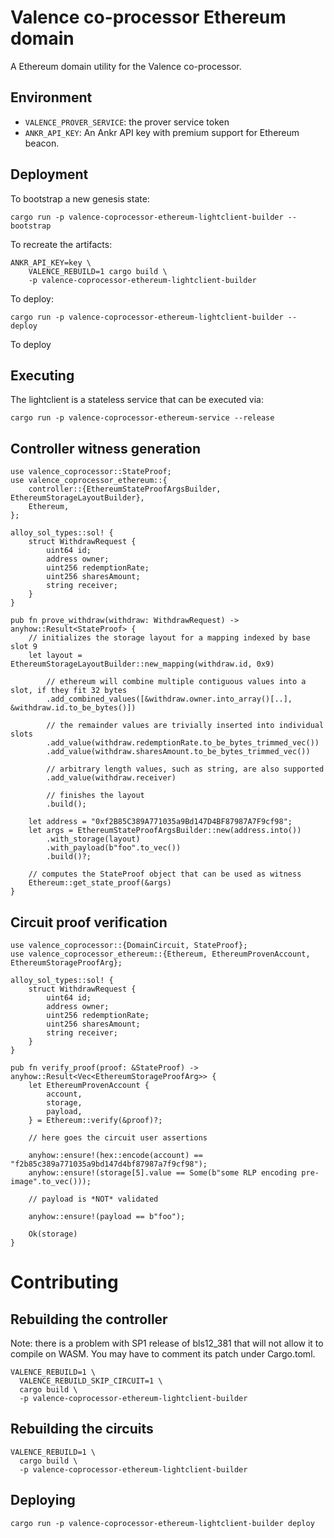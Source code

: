 # Valence co-processor Ethereum domain

A Ethereum domain utility for the Valence co-processor.

## Environment

- `VALENCE_PROVER_SERVICE`: the prover service token
- `ANKR_API_KEY`: An Ankr API key with premium support for Ethereum beacon.

## Deployment

To bootstrap a new genesis state:

```shell
cargo run -p valence-coprocessor-ethereum-lightclient-builder -- bootstrap
```

To recreate the artifacts:

```shell
ANKR_API_KEY=key \
    VALENCE_REBUILD=1 cargo build \
    -p valence-coprocessor-ethereum-lightclient-builder
```

To deploy:

```shell
cargo run -p valence-coprocessor-ethereum-lightclient-builder -- deploy
```

To deploy

## Executing

The lightclient is a stateless service that can be executed via:

```shell
cargo run -p valence-coprocessor-ethereum-service --release
```

## Controller witness generation

```rust,ignore
use valence_coprocessor::StateProof;
use valence_coprocessor_ethereum::{
    controller::{EthereumStateProofArgsBuilder, EthereumStorageLayoutBuilder},
    Ethereum,
};

alloy_sol_types::sol! {
    struct WithdrawRequest {
        uint64 id;
        address owner;
        uint256 redemptionRate;
        uint256 sharesAmount;
        string receiver;
    }
}

pub fn prove_withdraw(withdraw: WithdrawRequest) -> anyhow::Result<StateProof> {
    // initializes the storage layout for a mapping indexed by base slot 9
    let layout = EthereumStorageLayoutBuilder::new_mapping(withdraw.id, 0x9)

        // ethereum will combine multiple contiguous values into a slot, if they fit 32 bytes
        .add_combined_values([&withdraw.owner.into_array()[..], &withdraw.id.to_be_bytes()])

        // the remainder values are trivially inserted into individual slots
        .add_value(withdraw.redemptionRate.to_be_bytes_trimmed_vec())
        .add_value(withdraw.sharesAmount.to_be_bytes_trimmed_vec())

        // arbitrary length values, such as string, are also supported
        .add_value(withdraw.receiver)

        // finishes the layout
        .build();

    let address = "0xf2B85C389A771035a9Bd147D4BF87987A7F9cf98";
    let args = EthereumStateProofArgsBuilder::new(address.into())
        .with_storage(layout)
        .with_payload(b"foo".to_vec())
        .build()?;

    // computes the StateProof object that can be used as witness
    Ethereum::get_state_proof(&args)
}
```

## Circuit proof verification


```rust,ignore
use valence_coprocessor::{DomainCircuit, StateProof};
use valence_coprocessor_ethereum::{Ethereum, EthereumProvenAccount, EthereumStorageProofArg};

alloy_sol_types::sol! {
    struct WithdrawRequest {
        uint64 id;
        address owner;
        uint256 redemptionRate;
        uint256 sharesAmount;
        string receiver;
    }
}

pub fn verify_proof(proof: &StateProof) -> anyhow::Result<Vec<EthereumStorageProofArg>> {
    let EthereumProvenAccount {
        account,
        storage,
        payload,
    } = Ethereum::verify(&proof)?;

    // here goes the circuit user assertions

    anyhow::ensure!(hex::encode(account) == "f2b85c389a771035a9bd147d4bf87987a7f9cf98");
    anyhow::ensure!(storage[5].value == Some(b"some RLP encoding pre-image".to_vec()));

    // payload is *NOT* validated

    anyhow::ensure!(payload == b"foo");

    Ok(storage)
}
```

# Contributing

## Rebuilding the controller

Note: there is a problem with SP1 release of bls12_381 that will not allow it to compile on WASM. You may have to comment its patch under Cargo.toml.

```shell
VALENCE_REBUILD=1 \
  VALENCE_REBUILD_SKIP_CIRCUIT=1 \
  cargo build \
  -p valence-coprocessor-ethereum-lightclient-builder
```

## Rebuilding the circuits

```shell
VALENCE_REBUILD=1 \
  cargo build \
  -p valence-coprocessor-ethereum-lightclient-builder
```

## Deploying

```shell
cargo run -p valence-coprocessor-ethereum-lightclient-builder deploy
```

